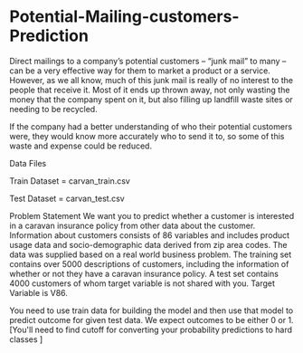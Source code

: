 # Potential-Mailing-customers-Prediction

Direct mailings to a company’s potential customers – “junk mail” to many – can be a very effective way for them to market a product or a service. However, as we all know, much of this junk mail is really of no interest to the people that receive it. Most of it ends up thrown away, not only wasting the money that the company spent on it, but also filling up landfill waste sites or needing to be recycled.

If the company had a better understanding of who their potential customers were, they would know more accurately who to send it to, so some of this waste and expense could be reduced.

Data Files

Train Dataset = carvan_train.csv

Test Dataset = carvan_test.csv

Problem Statement
We want you to predict whether a customer is interested in a caravan insurance policy from other data about the customer. Information about customers consists of 86 variables and includes product usage data and socio-demographic data derived from zip area codes. The data was supplied based on a real world business problem. The training set contains over 5000 descriptions of customers, including the information of whether or not they have a caravan insurance policy. A test set contains 4000 customers of whom target variable is not shared with you.
Target Variable is V86.

You need to use train data for building the model and then use that model to predict outcome for given test data. We expect outcomes to be either 0 or 1. [You'll need to find cutoff for converting your probability predictions to hard classes ]
